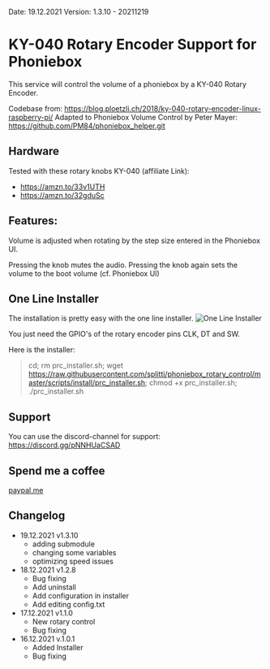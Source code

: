 Date: 19.12.2021
Version: 1.3.10 - 20211219

# KY-040 Rotary Encoder Support for Phoniebox
This service will control the volume of a phoniebox by a KY-040 Rotary Encoder.

Codebase from: https://blog.ploetzli.ch/2018/ky-040-rotary-encoder-linux-raspberry-pi/
Adapted to Phoniebox Volume Control by Peter Mayer: https://github.com/PM84/phoniebox_helper.git

## Hardware
Tested with these rotary knobs KY-040 (affiliate Link): 
* <a href="https://amzn.to/33v1UTH" target="_blank">https://amzn.to/33v1UTH</a>
* <a href="https://amzn.to/32gduSc" target="_blank">https://amzn.to/32gduSc</a>

## Features:
Volume is adjusted when rotating by the step size entered in the Phoniebox UI.

Pressing the knob mutes the audio.
Pressing the knob again sets the volume to the boot volume (cf. Phoniebox UI)

## One Line Installer
The installation is pretty easy with the one line installer. 
![One Line Installer](https://raw.githubusercontent.com/splitti/phoniebox_rotary_control/main/media/prc_install.gif)

You just need the GPIO's of the rotary encoder pins CLK, DT and SW.

Here is the installer:
> cd; rm prc_installer.sh; wget https://raw.githubusercontent.com/splitti/phoniebox_rotary_control/master/scripts/install/prc_installer.sh; chmod +x prc_installer.sh; ./prc_installer.sh

## Support
You can use the discord-channel for support: <a href="https://discord.gg/pNNHUaCSAD" target="_blank">https://discord.gg/pNNHUaCSAD</a>

## Spend me a coffee
<a href="http://paypal.me/splittscheid" target="_blank">paypal.me</a>


## Changelog
- 19.12.2021 v1.3.10
  - adding submodule
  - changing some variables
  - optimizing speed issues
- 18.12.2021 v1.2.8
  - Bug fixing
  - Add uninstall
  - Add configuration in installer
  - Add editing config.txt
- 17.12.2021 v1.1.0
  - New rotary control
  - Bug fixing
- 16.12.2021 v.1.0.1
  - Added Installer
  - Bug fixing